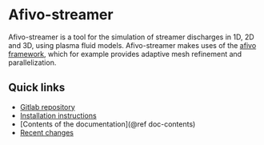 # Afivo-streamer

Afivo-streamer is a tool for the simulation of streamer discharges in 1D, 2D and 3D,
using plasma fluid models. Afivo-streamer makes uses of the [afivo
framework](https://github.com/MD-CWI/afivo), which for example provides
adaptive mesh refinement and parallelization.

## Quick links

* [Gitlab repository](https://github.com/MD-CWI/afivo-streamer)
* [Installation instructions](documentation/installation.md)
* [Contents of the documentation](@ref doc-contents)
* [Recent changes](https://github.com/MD-CWI/afivo-streamer/activity)


